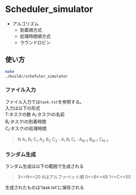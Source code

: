 # Scheduler_simulator
- アルゴリズム
  - 到着順方式
  - 処理時間順方式
  - ラウンドロビン

## 使い方
```bash
make
./build//schefuler_simulator
```
### ファイル入力
ファイル入力では`task.txt`を参照する。  
入力は以下の形式  
T:タスクの数
A<sub>i</sub>:タスクiの名前  
B<sub>i</sub>:タスクiの到着時間  
C<sub>i</sub>:タスクiの処理時間  
>N
>A<sub>1</sub> B<sub>1</sub> C<sub>1</sub>
>A<sub>2</sub> B<sub>2</sub> C<sub>2</sub>
>:
>A<sub>i</sub> B<sub>i</sub> C<sub>i</sub>
>:
>A<sub>N-1</sub> B<sub>N-1</sub> C<sub>N-1</sub>  

### ランダム生成
ランダム生成は以下の範囲で生成される
>3<=N<=20
>Aはアルファベット順
>0<=B<=49
>1<=C<=50  

生成されたものは'task.txt'に保存される